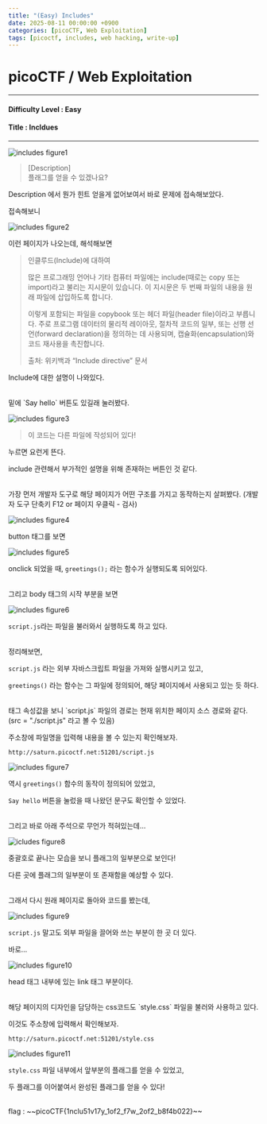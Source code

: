 ```yaml
---
title: "(Easy) Includes"
date: 2025-08-11 00:00:00 +0900
categories: [picoCTF, Web Exploitation]
tags: [picoctf, includes, web hacking, write-up]
---
```


# picoCTF / Web Exploitation

---

#### Difficulty Level : Easy
#### Title : Incldues

---

![includes figure1](/assets/img/picoCTF/2025-08-06-10-43-38.png)

> [Description]  
> 플래그를 얻을 수 있겠나요?

Description 에서 뭔가 힌트 얻을게 없어보여서 바로 문제에 접속해보았다.

접속해보니

![includes figure2](/assets/img/picoCTF/2025-08-06-10-46-37.png)

이런 페이지가 나오는데, 해석해보면

> 인클루드(Include)에 대하여
>
> 많은 프로그래밍 언어나 기타 컴퓨터 파일에는 include(때로는 copy 또는 import)라고 불리는 지시문이 있습니다.
> 이 지시문은 두 번째 파일의 내용을 원래 파일에 삽입하도록 합니다.
>
> 이렇게 포함되는 파일을 copybook 또는 헤더 파일(header file)이라고 부릅니다.
> 주로 프로그램 데이터의 물리적 레이아웃, 절차적 코드의 일부, 또는 선행 선언(forward declaration)을 정의하는 데 사용되며,
> 캡슐화(encapsulation)와 코드 재사용을 촉진합니다.
>
> 출처: 위키백과 “Include directive” 문서

Include에 대한 설명이 나와있다.

<br>
밑에 `Say hello` 버튼도 있길래 눌러봤다.

![includes figure3](/assets/img/picoCTF/2025-08-06-10-49-37.png)

> 이 코드는 다른 파일에 작성되어 있다!

누르면 요런게 뜬다.

include 관련해서 부가적인 설명을 위해 존재하는 버튼인 것 같다.

<br>
가장 먼저 개발자 도구로 해당 페이지가 어떤 구조를 가지고 동작하는지 살펴봤다.  
(개발자 도구 단축키 F12 or 페이지 우클릭 - 검사)

![includes figure4](/assets/img/picoCTF/2025-08-06-10-55-51.png)

button 태그를 보면

![includes figure5](/assets/img/picoCTF/2025-08-06-10-57-03.png)

onclick 되었을 때, `greetings();` 라는 함수가 실행되도록 되어있다.

<br>
그리고 body 태그의 시작 부분을 보면

![includes figure6](/assets/img/picoCTF/2025-08-06-11-01-32.png)

`script.js`라는 파일을 불러와서 실행하도록 하고 있다.

<br>
정리해보면, 

`script.js` 라는 외부 자바스크립트 파일을 가져와 실행시키고 있고,  

`greetings()` 라는 함수는 그 파일에 정의되어, 해당 페이지에서 사용되고 있는 듯 하다.

<br>
태그 속성값을 보니 `script.js` 파일의 경로는 현재 위치한 페이지 소스 경로와 같다.  
(src = "./script.js" 라고 볼 수 있음)

주소창에 파일명을 입력해 내용을 볼 수 있는지 확인해보자.

`http://saturn.picoctf.net:51201/script.js`

![includes figure7](/assets/img/picoCTF/2025-08-06-11-11-49.png)

역시 `greetings()` 함수의 동작이 정의되어 있었고, 

`Say hello` 버튼을 눌렀을 때 나왔던 문구도 확인할 수 있었다.

<br>
그리고 바로 아래 주석으로 무언가 적혀있는데...

![icludes figure8](/assets/img/picoCTF/2025-08-06-11-13-29.png)

중괄호로 끝나는 모습을 보니 플래그의 일부분으로 보인다!

다른 곳에 플래그의 일부분이 또 존재함을 예상할 수 있다.

<br>
그래서 다시 원래 페이지로 돌아와 코드를 봤는데,

![includes figure9](/assets/img/picoCTF/2025-08-06-11-15-10.png)

`script.js` 말고도 외부 파일을 끌어와 쓰는 부분이 한 곳 더 있다. 

바로...

![includes figure10](/assets/img/picoCTF/2025-08-06-11-16-56.png)

head 태그 내부에 있는 link 태그 부분이다.

<br>
해당 페이지의 디자인을 담당하는 css코드도 `style.css` 파일을 불러와 사용하고 있다.

이것도 주소창에 입력해서 확인해보자.

`http://saturn.picoctf.net:51201/style.css`

![includes figure11](/assets/img/picoCTF/2025-08-06-11-20-21.png)

`style.css` 파일 내부에서 앞부분의 플래그를 얻을 수 있었고,

두 플래그를 이어붙여서 완성된 플래그를 얻을 수 있다!

<br>
flag : ~~picoCTF{1nclu51v17y_1of2_f7w_2of2_b8f4b022}~~
